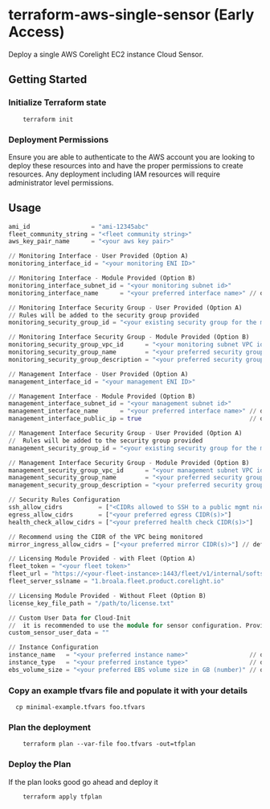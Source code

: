 # terraform-aws-single-sensor (Early Access)
Deploy a single AWS Corelight EC2 instance Cloud Sensor. 

## Getting Started

### Initialize Terraform state
```shell 
    terraform init
```

### Deployment Permissions
Ensure you are able to authenticate to the AWS account you are looking to deploy
these resources into and have the proper permissions to create resources. Any deployment 
including IAM resources will require administrator level permissions.

## Usage
```terraform
ami_id                 = "ami-12345abc"
fleet_community_string = "<fleet community string>"
aws_key_pair_name      = "<your aws key pair>"

// Monitoring Interface - User Provided (Option A) 
monitoring_interface_id = "<your monitoring ENI ID>"

// Monitoring Interface - Module Provided (Option B)
monitoring_interface_subnet_id = "<your monitoring subnet id>"
monitoring_interface_name      = "<your preferred interface name>" // default: corelight-mon-nic

// Monitoring Interface Security Group - User Provided (Option A)
// Rules will be added to the security group provided
monitoring_security_group_id = "<your existing security group for the monitoring NIC>"

// Monitoring Interface Security Group - Module Provided (Option B)
monitoring_security_group_vpc_id      = "<your monitoring subnet VPC id>"
monitoring_security_group_name        = "<your preferred security group name>"        // default: corelight-sensor-mon-sg
monitoring_security_group_description = "<your preferred security group description>" // default: Corelight Sensor Monitoring SG

// Management Interface - User Provided (Option A)
management_interface_id = "<your management ENI ID>"

// Management Interface - Module Provided (Option B)
management_interface_subnet_id = "<your management subnet id>"
management_interface_name      = "<your preferred interface name>" // default: corelight-mgmt-nic
management_interface_public_ip = true                              // default: false

// Management Interface Security Group - User Provided (Option A)
//  Rules will be added to the security group provided
management_security_group_id = "<your existing security group for the management NIC>"

// Management Interface Security Group - Module Provided (Option B)
management_security_group_vpc_id      = "<your management subnet VPC id>"
management_security_group_name        = "<your preferred security group name>"        // default: corelight-sensor-mgmt-sg
management_security_group_description = "<your preferred security group description>" // default: Corelight Sensor Management SG

// Security Rules Configuration
ssh_allow_cidrs          = ["<CIDRs allowed to SSH to a public mgmt nic>"] // default: []
egress_allow_cidrs       = ["<your preferred egress CIDR(s)>"]              // default: ["0.0.0.0/0"]
health_check_allow_cidrs = ["<your preferred health check CIDR(s)>"]        // default: ["0.0.0.0/0"]

// Recommend using the CIDR of the VPC being monitored
mirror_ingress_allow_cidrs = ["<your preferred mirror CIDR(s)>"] // default: ["0.0.0.0/0"]

// Licensing Module Provided - with Fleet (Option A)
fleet_token = "<your fleet token>"
fleet_url = "https://<your-fleet-instance>:1443/fleet/v1/internal/softsensor/websocket"
fleet_server_sslname = "1.broala.fleet.product.corelight.io"

// Licensing Module Provided - Without Fleet (Option B)
license_key_file_path = "/path/to/license.txt"

// Custom User Data for Cloud-Init
//  it is recommended to use the module for sensor configuration. Providing your own custom user data may lead to unforeseen consequences.
custom_sensor_user_data = ""

// Instance Configuration
instance_name   = "<your preferred instance name>"                 // default: corelight-sensor
instance_type   = "<your preferred instance type>"                 // default: c5.2xlarge
ebs_volume_size = "<your preferred EBS volume size in GB (number)" // default: 500
```

### Copy an example tfvars file and populate it with your details
```shell
  cp minimal-example.tfvars foo.tfvars 
```

### Plan the deployment
```shell
    terraform plan --var-file foo.tfvars -out=tfplan
```

### Deploy the Plan
If the plan looks good go ahead and deploy it
```shell
    terraform apply tfplan
```
